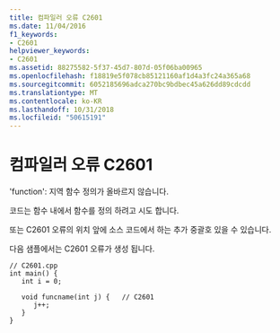 ```yaml
---
title: 컴파일러 오류 C2601
ms.date: 11/04/2016
f1_keywords:
- C2601
helpviewer_keywords:
- C2601
ms.assetid: 88275582-5f37-45d7-807d-05f06ba00965
ms.openlocfilehash: f18819e5f078cb85121160af1d4a3fc24a365a68
ms.sourcegitcommit: 6052185696adca270bc9bdbec45a626dd89cdcdd
ms.translationtype: MT
ms.contentlocale: ko-KR
ms.lasthandoff: 10/31/2018
ms.locfileid: "50615191"
---
```

# <a name="compiler-error-c2601"></a>컴파일러 오류 C2601

'function': 지역 함수 정의가 올바르지 않습니다.

코드는 함수 내에서 함수를 정의 하려고 시도 합니다.

또는 C2601 오류의 위치 앞에 소스 코드에서 하는 추가 중괄호 있을 수 있습니다.

다음 샘플에서는 C2601 오류가 생성 됩니다.

```
// C2601.cpp
int main() {
   int i = 0;

   void funcname(int j) {   // C2601
      j++;
   }
}
```